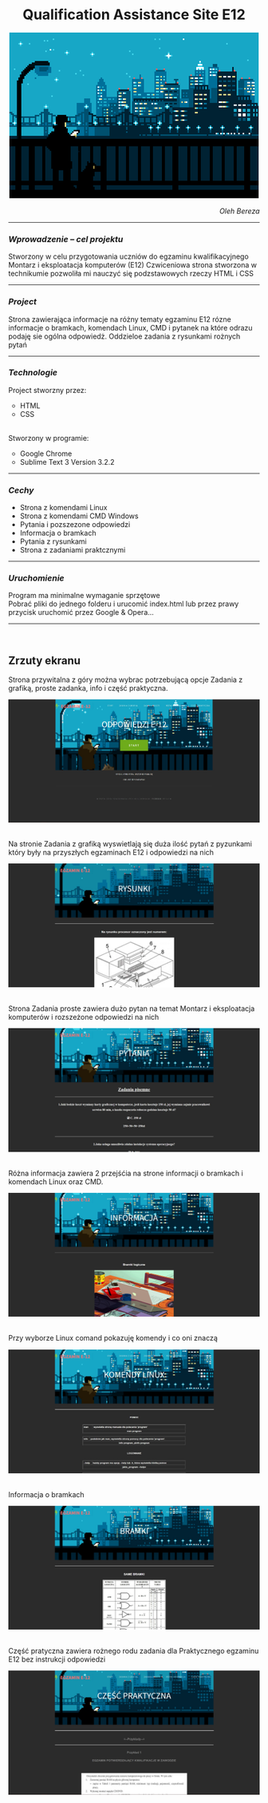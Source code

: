 <h1 align="center">
  <b>Qualification Assistance Site E12</b>
</h1>

<p align="center">
  <img src="https://github.com/OlehBereza/QualificationAssistanceSiteE12/blob/main/images/banner.jpg?raw=true" />
</p>

<i>
<p align="right">
  Oleh Bereza
</p>
</i>

<hr>
<h3>
  <i>
  Wprowadzenie – cel projektu
  </i>
</h3>
Stworzony w celu przygotowania uczniów do egzaminu kwalifikacyjnego Montarz i eksploatacja komputerów (E12)
Czwiceniowa strona stworzona w technikumie pozwoliła mi nauczyć się podzstawowych rzeczy HTML i CSS
<hr>

<h3>
  <i>
  Project
  </i>
</h3>
Strona zawierająca informacje na różny tematy egzaminu E12 rózne informacje o bramkach, komendach Linux, CMD i pytanek na które odrazu podaję sie ogólna odpowiedż. Oddzieloe zadania z rysunkami rożnych pytań
<hr>

<h3>
  <i>
  Technologie
  </i>
</h3>
Project stworzny przez:
<ul type="circle">
     <li>HTML</li>
     <li>CSS</li>
</ul>
<br>
Stworzony w programie:
<ul type="circle">
     <li>Google Chrome</li>
     <li>Sublime Text 3 Version 3.2.2</li>
</ul>
<hr>

<h3>
  <i>
  Cechy
  </i>
</h3>
<ul>
     <li>Strona z komendami Linux</li>
     <li>Strona z komendami CMD Windows</li>
     <li>Pytania i pozszezone odpowiedzi</li>
     <li>Informacja o bramkach</li>
     <li>Pytania z rysunkami</li>
     <li>Strona z zadaniami praktcznymi</li>
</ul>
<hr>

<h3>
  <i>
  Uruchomienie
  </i>
</h3>
Program ma minimalne wymaganie sprzętowe<br>
Pobrać pliki do jednego folderu i urucomić index.html lub przez prawy przycisk uruchomić przez Google & Opera...
<hr>
<br>
<h2>
  Zrzuty ekranu
</h2>
Strona przywitalna z góry można wybrac potrzebującą opcje Zadania z grafiką, proste zadanka, info i część praktyczna.

![alt tag](https://github.com/OlehBereza/QualificationAssistanceSiteE12/blob/main/screenSiteE12/Screenshot_1.jpg?raw=true)

<br>
Na stronie Zadania z grafiką wyswietlają się duża ilość pytań z pyzunkami który były na przyszłych egzaminach E12 i odpowiedzi na nich

![alt tag](https://github.com/OlehBereza/QualificationAssistanceSiteE12/blob/main/screenSiteE12/Screenshot_2.jpg?raw=true)

<br>
Strona Zadania proste zawiera dużo pytan na temat Montarz i eksploatacja komputerów i rozszeżone odpowiedzi na nich

![alt tag](https://github.com/OlehBereza/QualificationAssistanceSiteE12/blob/main/screenSiteE12/Screenshot_3.jpg?raw=true)

<br>
Różna informacja zawiera 2 przejśćia na strone informacji o bramkach i komendach Linux oraz CMD. 

![alt tag](https://github.com/OlehBereza/QualificationAssistanceSiteE12/blob/main/screenSiteE12/Screenshot_4.jpg?raw=true)

<br>
Przy wyborze Linux comand pokazuję komendy i co oni znaczą

![alt tag](https://github.com/OlehBereza/QualificationAssistanceSiteE12/blob/main/screenSiteE12/Screenshot_5.jpg?raw=true)

<br>
Informacja o bramkach

![alt tag](https://github.com/OlehBereza/QualificationAssistanceSiteE12/blob/main/screenSiteE12/Screenshot_6.jpg?raw=true)

<br>
Część pratyczna zawiera rożnego rodu zadania dla Praktycznego egzaminu E12 bez instrukcji odpowiedzi

![alt tag](https://github.com/OlehBereza/QualificationAssistanceSiteE12/blob/main/screenSiteE12/Screenshot_7.jpg?raw=true)
